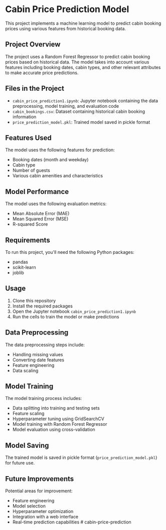 # Cabin Price Prediction Model

This project implements a machine learning model to predict cabin booking prices using various features from historical booking data.

## Project Overview

The project uses a Random Forest Regressor to predict cabin booking prices based on historical data. The model takes into account various features including booking dates, cabin types, and other relevant attributes to make accurate price predictions.

## Files in the Project

- `cabin_price_prediction1.ipynb`: Jupyter notebook containing the data preprocessing, model training, and evaluation code
- `cabin_bookings.csv`: Dataset containing historical cabin booking information
- `price_prediction_model.pkl`: Trained model saved in pickle format

## Features Used

The model uses the following features for prediction:
- Booking dates (month and weekday)
- Cabin type
- Number of guests
- Various cabin amenities and characteristics

## Model Performance

The model uses the following evaluation metrics:
- Mean Absolute Error (MAE)
- Mean Squared Error (MSE)
- R-squared Score

## Requirements

To run this project, you'll need the following Python packages:
- pandas
- scikit-learn
- joblib

## Usage

1. Clone this repository
2. Install the required packages
3. Open the Jupyter notebook `cabin_price_prediction1.ipynb`
4. Run the cells to train the model or make predictions

## Data Preprocessing

The data preprocessing steps include:
- Handling missing values
- Converting date features
- Feature engineering
- Data scaling

## Model Training

The model training process includes:
- Data splitting into training and testing sets
- Feature scaling
- Hyperparameter tuning using GridSearchCV
- Model training with Random Forest Regressor
- Model evaluation using cross-validation

## Model Saving

The trained model is saved in pickle format (`price_prediction_model.pkl`) for future use.

## Future Improvements

Potential areas for improvement:
- Feature engineering
- Model selection
- Hyperparameter optimization
- Integration with a web interface
- Real-time prediction capabilities # cabin-price-prediction

